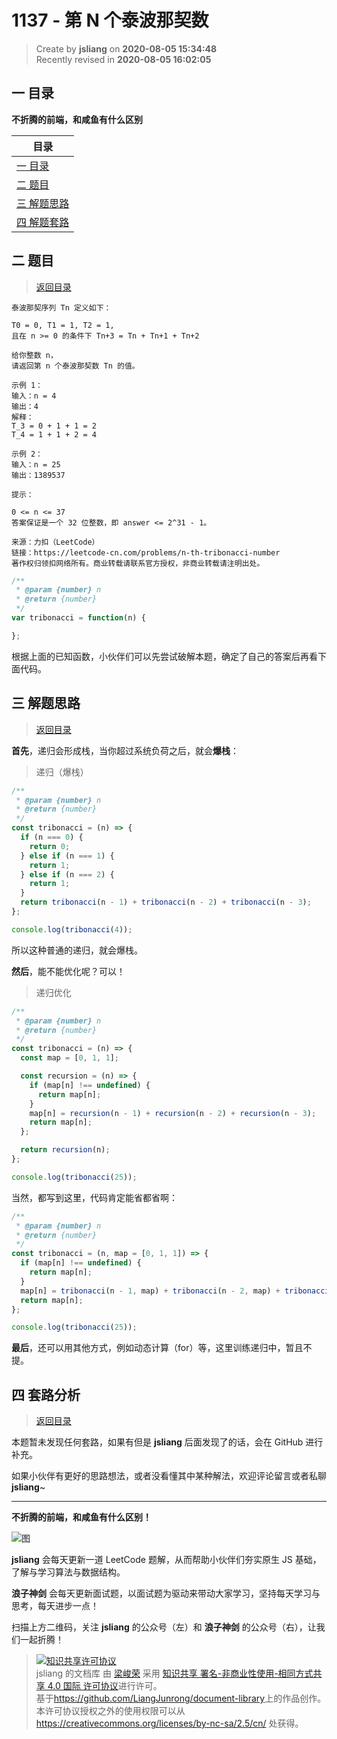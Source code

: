 1137 - 第 N 个泰波那契数
===

> Create by **jsliang** on **2020-08-05 15:34:48**  
> Recently revised in **2020-08-05 16:02:05**

## <a name="chapter-one" id="chapter-one"></a>一 目录

**不折腾的前端，和咸鱼有什么区别**

| 目录 |
| --- |
| [一 目录](#chapter-one) |
| <a name="catalog-chapter-two" id="catalog-chapter-two"></a>[二 题目](#chapter-two) |
| <a name="catalog-chapter-three" id="catalog-chapter-three"></a>[三 解题思路](#chapter-three) |
| <a name="catalog-chapter-four" id="catalog-chapter-four"></a>[四 解题套路](#chapter-four) |

## <a name="chapter-two" id="chapter-two"></a>二 题目

> [返回目录](#chapter-one)

```
泰波那契序列 Tn 定义如下： 

T0 = 0, T1 = 1, T2 = 1,
且在 n >= 0 的条件下 Tn+3 = Tn + Tn+1 + Tn+2

给你整数 n，
请返回第 n 个泰波那契数 Tn 的值。

示例 1：
输入：n = 4
输出：4
解释：
T_3 = 0 + 1 + 1 = 2
T_4 = 1 + 1 + 2 = 4

示例 2：
输入：n = 25
输出：1389537

提示：

0 <= n <= 37
答案保证是一个 32 位整数，即 answer <= 2^31 - 1。

来源：力扣（LeetCode）
链接：https://leetcode-cn.com/problems/n-th-tribonacci-number
著作权归领扣网络所有。商业转载请联系官方授权，非商业转载请注明出处。
```

```js
/**
 * @param {number} n
 * @return {number}
 */
var tribonacci = function(n) {

};
```

根据上面的已知函数，小伙伴们可以先尝试破解本题，确定了自己的答案后再看下面代码。

## <a name="chapter-three" id="chapter-three"></a>三 解题思路

> [返回目录](#chapter-one)

**首先**，递归会形成栈，当你超过系统负荷之后，就会**爆栈**：

> 递归（爆栈）

```js
/**
 * @param {number} n
 * @return {number}
 */
const tribonacci = (n) => {
  if (n === 0) {
    return 0;
  } else if (n === 1) {
    return 1;
  } else if (n === 2) {
    return 1;
  }
  return tribonacci(n - 1) + tribonacci(n - 2) + tribonacci(n - 3);
};

console.log(tribonacci(4));
```

所以这种普通的递归，就会爆栈。

**然后**，能不能优化呢？可以！

> 递归优化

```js
/**
 * @param {number} n
 * @return {number}
 */
const tribonacci = (n) => {
  const map = [0, 1, 1];

  const recursion = (n) => {
    if (map[n] !== undefined) {
      return map[n];
    }
    map[n] = recursion(n - 1) + recursion(n - 2) + recursion(n - 3);
    return map[n];
  };

  return recursion(n);
};

console.log(tribonacci(25));
```

当然，都写到这里，代码肯定能省都省啊：

```js
/**
 * @param {number} n
 * @return {number}
 */
const tribonacci = (n, map = [0, 1, 1]) => {
  if (map[n] !== undefined) {
    return map[n];
  }
  map[n] = tribonacci(n - 1, map) + tribonacci(n - 2, map) + tribonacci(n - 3, map);
  return map[n];
};

console.log(tribonacci(25));
```

**最后**，还可以用其他方式，例如动态计算（for）等，这里训练递归中，暂且不提。

## <a name="chapter-four" id="chapter-four"></a>四 套路分析

> [返回目录](#chapter-one)

本题暂未发现任何套路，如果有但是 **jsliang** 后面发现了的话，会在 GitHub 进行补充。

如果小伙伴有更好的思路想法，或者没看懂其中某种解法，欢迎评论留言或者私聊 **jsliang**~

---

**不折腾的前端，和咸鱼有什么区别！**

![图](https://github.com/LiangJunrong/document-library/blob/master/public-repertory/img/z-index-small.png?raw=true)

**jsliang** 会每天更新一道 LeetCode 题解，从而帮助小伙伴们夯实原生 JS 基础，了解与学习算法与数据结构。

**浪子神剑** 会每天更新面试题，以面试题为驱动来带动大家学习，坚持每天学习与思考，每天进步一点！

扫描上方二维码，关注 **jsliang** 的公众号（左）和 **浪子神剑** 的公众号（右），让我们一起折腾！

> <a rel="license" href="http://creativecommons.org/licenses/by-nc-sa/4.0/"><img alt="知识共享许可协议" style="border-width:0" src="https://i.creativecommons.org/l/by-nc-sa/4.0/88x31.png" /></a><br /><span xmlns:dct="http://purl.org/dc/terms/" property="dct:title">jsliang 的文档库</span> 由 <a xmlns:cc="http://creativecommons.org/ns#" href="https://github.com/LiangJunrong/document-library" property="cc:attributionName" rel="cc:attributionURL">梁峻荣</a> 采用 <a rel="license" href="http://creativecommons.org/licenses/by-nc-sa/4.0/">知识共享 署名-非商业性使用-相同方式共享 4.0 国际 许可协议</a>进行许可。<br />基于<a xmlns:dct="http://purl.org/dc/terms/" href="https://github.com/LiangJunrong/document-library" rel="dct:source">https://github.com/LiangJunrong/document-library</a>上的作品创作。<br />本许可协议授权之外的使用权限可以从 <a xmlns:cc="http://creativecommons.org/ns#" href="https://creativecommons.org/licenses/by-nc-sa/2.5/cn/" rel="cc:morePermissions">https://creativecommons.org/licenses/by-nc-sa/2.5/cn/</a> 处获得。
